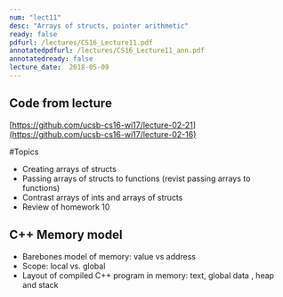 ```yaml
---
num: "lect11"
desc: "Arrays of structs, pointer arithmetic"
ready: false
pdfurl: /lectures/CS16_Lecture11.pdf
annotatedpdfurl: /lectures/CS16_Lecture11_ann.pdf
annotatedready: false
lecture_date:  2018-05-09
---
```


## Code from lecture
[https://github.com/ucsb-cs16-wi17/lecture-02-21](https://github.com/ucsb-cs16-wi17/lecture-02-16)

#Topics

* Creating arrays of structs
* Passing arrays of structs to functions (revist passing arrays to functions)
* Contrast arrays of ints and arrays of structs
* Review of homework 10

## C++ Memory model
* Barebones model of memory: value vs address
* Scope: local vs. global
* Layout of compiled C++ program in memory: text, global data , heap and stack
